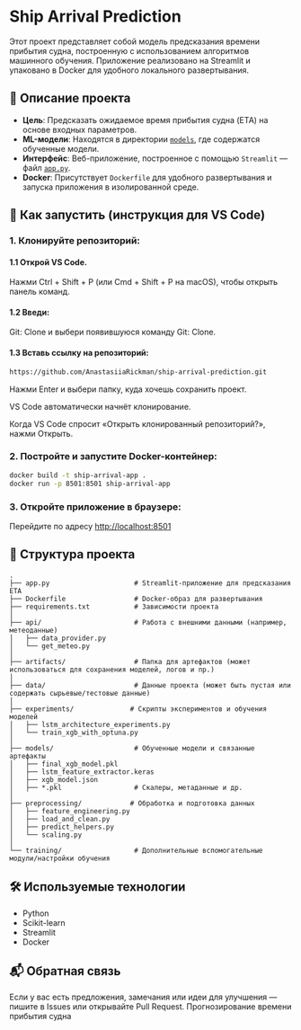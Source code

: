 # Ship Arrival Prediction

Этот проект представляет собой модель предсказания времени прибытия судна, построенную с использованием алгоритмов машинного обучения. Приложение реализовано на Streamlit и упаковано в Docker для удобного локального развертывания.

## 🧠 Описание проекта

- **Цель**: Предсказать ожидаемое время прибытия судна (ETA) на основе входных параметров.
- **ML-модели**: Находятся в директории [`models`](./models), где содержатся обученные модели.
- **Интерфейс**: Веб-приложение, построенное с помощью `Streamlit` — файл [`app.py`](./app.py).
- **Docker**: Присутствует `Dockerfile` для удобного развертывания и запуска приложения в изолированной среде.

## 🚀 Как запустить (инструкция для VS Code)

### 1. Клонируйте репозиторий:

#### 1.1 Открой VS Code.

Нажми Ctrl + Shift + P (или Cmd + Shift + P на macOS), чтобы открыть панель команд.

#### 1.2 Введи:

Git: Clone
и выбери появившуюся команду Git: Clone.

#### 1.3 Вставь ссылку на репозиторий:

```bash
https://github.com/AnastasiiaRickman/ship-arrival-prediction.git
```
Нажми Enter и выбери папку, куда хочешь сохранить проект.

VS Code автоматически начнёт клонирование.

Когда VS Code спросит «Открыть клонированный репозиторий?», нажми Открыть.


### 2. Постройте и запустите Docker-контейнер:

```bash
docker build -t ship-arrival-app .
docker run -p 8501:8501 ship-arrival-app
```

### 3. Откройте приложение в браузере:

Перейдите по адресу [http://localhost:8501](http://localhost:8501)


## 📁 Структура проекта

```
.
├── app.py                     # Streamlit-приложение для предсказания ETA
├── Dockerfile                 # Docker-образ для развертывания
├── requirements.txt           # Зависимости проекта
│
├── api/                       # Работа с внешними данными (например, метеоданные)
│   ├── data_provider.py
│   └── get_meteo.py
│
├── artifacts/                 # Папка для артефактов (может использоваться для сохранения моделей, логов и пр.)
│
├── data/                      # Данные проекта (может быть пустая или содержать сырьевые/тестовые данные)
│
├── experiments/              # Скрипты экспериментов и обучения моделей
│   ├── lstm_architecture_experiments.py
│   └── train_xgb_with_optuna.py
│
├── models/                    # Обученные модели и связанные артефакты
│   ├── final_xgb_model.pkl
│   ├── lstm_feature_extractor.keras
│   ├── xgb_model.json
│   ├── *.pkl                  # Скалеры, метаданные и др.
│
├── preprocessing/            # Обработка и подготовка данных
│   ├── feature_engineering.py
│   ├── load_and_clean.py
│   ├── predict_helpers.py
│   └── scaling.py
│
└── training/                  # Дополнительные вспомогательные модули/настройки обучения
```

## 🛠 Используемые технологии

- Python
- Scikit-learn
- Streamlit
- Docker

## 📬 Обратная связь

Если у вас есть предложения, замечания или идеи для улучшения — пишите в Issues или открывайте Pull Request.
Прогнозирование времени прибытия судна
